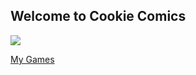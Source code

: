## Welcome to Cookie Comics

<img src="https://www.volacci.com/files/imce-uploads/flying-cat-at-girl_0.jpg">

<a href="https://cookiecomics.github.io/games.html">My Games</a>



